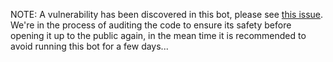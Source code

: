 NOTE: A vulnerability has been discovered in this bot, please see [this issue](https://github.com/opencryptotrader/arbbot/issues/31).  We're in the process of auditing the code to ensure its safety before opening it up to the public again, in the mean time it is recommended to avoid running this bot for a few days...
